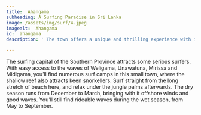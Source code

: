```yaml
---
title:  Ahangama
subheading: A Surfing Paradise in Sri Lanka
image: /assets/img/surf/4.jpeg
imagealt:  Ahangama
id:  ahangama
description: ' The town offers a unique and thrilling experience with its surf breaks that cater to beginners as well as advanced surfers.'

---
```

The surfing capital of the Southern Province attracts some serious surfers. With easy access to the waves of Weligama, Unawatuna, Mirissa and Midigama, you’ll find numerous surf camps in this small town, where the shallow reef also attracts keen snorkellers. Surf straight from the long stretch of beach here, and relax under the jungle palms afterwards. The dry season runs from December to March, bringing with it offshore winds and good waves. You’ll still find rideable waves during the wet season, from May to September.